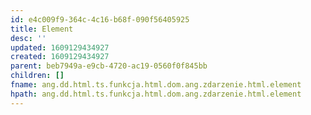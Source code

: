 ```yaml
---
id: e4c009f9-364c-4c16-b68f-090f56405925
title: Element
desc: ''
updated: 1609129434927
created: 1609129434927
parent: beb7949a-e9cb-4720-ac19-0560f0f845bb
children: []
fname: ang.dd.html.ts.funkcja.html.dom.ang.zdarzenie.html.element
hpath: ang.dd.html.ts.funkcja.html.dom.ang.zdarzenie.html.element
---
```




